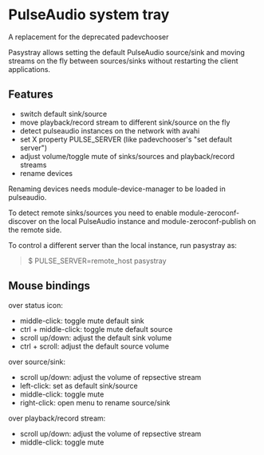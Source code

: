 PulseAudio system tray
======================

A replacement for the deprecated padevchooser

Pasystray allows setting the default PulseAudio source/sink and moving
streams on the fly between sources/sinks without restarting the client
applications.

Features
--------

* switch default sink/source
* move playback/record stream to different sink/source on the fly
* detect pulseaudio instances on the network with avahi
* set X property PULSE_SERVER (like padevchooser's "set default server")
* adjust volume/toggle mute of sinks/sources and playback/record streams
* rename devices

Renaming devices needs module-device-manager to be loaded in pulseaudio.

To detect remote sinks/sources you need to enable module-zeroconf-discover on
the local PulseAudio instance and module-zeroconf-publish on the remote side.

To control a different server than the local instance, run pasystray as:
> $ PULSE_SERVER=remote_host pasystray

Mouse bindings
--------------

over status icon:
* middle-click: toggle mute default sink
* ctrl + middle-click: toggle mute default source
* scroll up/down: adjust the default sink volume
* ctrl + scroll: adjust the default source volume

over source/sink:
* scroll up/down: adjust the volume of repsective stream
* left-click: set as default sink/source
* middle-click: toggle mute
* right-click: open menu to rename source/sink

over playback/record stream:
* scroll up/down: adjust the volume of repsective stream
* middle-click: toggle mute

